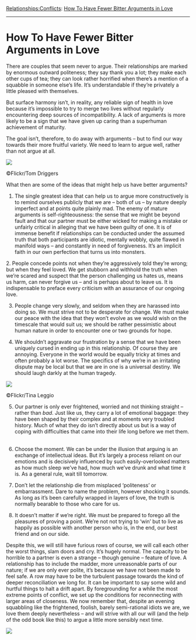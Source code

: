 [Relationships:](https://www.theschooloflife.com/thebookoflife/category/relationships/)[Conflicts](https://www.theschooloflife.com/thebookoflife/category/relationships/conflicts/): [How To Have Fewer Bitter Arguments in Love](https://www.theschooloflife.com/thebookoflife/how-to-have-fewer-bitter-arguments-in-love/)

* * *

# How To Have Fewer Bitter Arguments in Love

There are couples that seem never to argue. Their relationships are marked by enormous outward politeness; they say thank you a lot; they make each other cups of tea; they can look rather horrified when there’s a mention of a squabble in someone else’s life. It’s understandable if they’re privately a little pleased with themselves.

But surface harmony isn’t, in reality, any reliable sign of health in love because it’s impossible to try to merge two lives without regularly encountering deep sources of incompatibility. A lack of arguments is more likely to be a sign that we have given up caring than a superhuman achievement of maturity.

The goal isn’t, therefore, to do away with arguments – but to find our way towards their more fruitful variety. We need to learn to argue well, rather than not argue at all.

 ![](https://www.theschooloflife.com/thebookoflife/wp-content/uploads/2018/09/32880134343_06b78e20e2_z.jpg)

©Flickr/Tom Driggers

What then are some of the ideas that might help us have better arguments?

1. The single greatest idea that can help us to argue more constructively is to remind ourselves publicly that we are – both of us – by nature deeply imperfect and at points quite plainly mad. The enemy of mature arguments is self-righteousness: the sense that we might be beyond fault and that our partner must be either wicked for making a mistake or unfairly critical in alleging that we have been guilty of one. It is of immense benefit if relationships can be conducted under the assumed truth that both participants are idiotic, mentally wobbly, quite flawed in manifold ways – and constantly in need of forgiveness. It’s an implicit faith in our own perfection that turns us into monsters.

2.&nbsp;People concede points not when they’re aggressively told they’re wrong; but when they feel loved. We get stubborn and withhold the truth when we’re scared and suspect that the person challenging us hates us, means us harm, can never forgive us – and is perhaps about to leave us. It is indispensable to preface every criticism with an assurance of our ongoing love.

3. People change very slowly, and seldom when they are harassed into doing so. We must strive not to be desperate for change. We must make our peace with the idea that they won’t evolve as we would wish on the timescale that would suit us; we should be rather pessimistic about human nature in order to encounter one or two grounds for hope.

4. We shouldn’t aggravate our frustration by a sense that we have been uniquely cursed in ending up in this relationship. Of course they are annoying. Everyone in the world would be equally tricky at times and often probably a lot worse. The specifics of why we’re in an irritating dispute may be local but that we are in one is a universal destiny. We should laugh darkly at the human tragedy.

 ![](https://www.theschooloflife.com/thebookoflife/wp-content/uploads/2018/09/17139693861_9575c84d81_z.jpg)

©Flickr/Tina Leggio

5. Our partner is only ever frightened, worried and not thinking straight – rather than _bad_. Just like us, they carry a lot of emotional baggage: they have been shaped by their complex and at moments very troubled history. Much of what they do isn’t directly about us but is a way of coping with difficulties that came into their life long before we met them. &nbsp;

6. Choose the moment. We can be under the illusion that arguing is an exchange of intellectual ideas. But it’s largely a process reliant on our emotions and is decisively influenced by such easily-overlooked matters as how much sleep we’ve had, how much we’ve drunk and what time it is. As a general rule, wait till tomorrow.

7. Don’t let the relationship die from misplaced ‘politeness’ or embarrassment. Dare to name the problem, however shocking it sounds. As long as it’s been carefully wrapped in layers of love, the truth is normally bearable to those who care for us.

8. It doesn’t matter if we’re right. We must be prepared to forego all the pleasures of proving a point. We’re not not trying to ‘win’ but to live as happily as possible with another person who is, in the end, our best friend and on our side.

Despite this, we will still have furious rows of course, we will call each other the worst things, slam doors and cry. It’s hugely normal. The capacity to be horrible to a partner is even a strange – though genuine – feature of love. A relationship has to include the madder, more unreasonable parts of our nature; if we are only ever polite, it’s because we have not been made to feel safe. A row may have to be the turbulent passage towards the kind of deeper reconciliation we long for. It can be important to say some wild and hurtful things to halt a drift apart. By foregrounding for a while the most extreme points of conflict, we set up the conditions for reconnecting with larger areas of closeness. We now remember that, despite an evening squabbling like the frightened, foolish, barely semi-rational idiots we are, we love them deeply nevertheless – and will strive with all our will (and the help of the odd book like this) to argue a little more sensibly next time.

[![](https://img.youtube.com/vi/XjrROc1Sqok/0.jpg)](https://www.youtube.com/embed/XjrROc1Sqok '')
